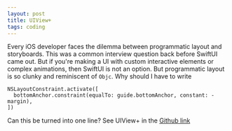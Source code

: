 ```yaml
---
layout: post
title: UIView+
tags: coding
---
```


Every iOS developer faces the dilemma between programmatic layout and storyboards. This was a common interview question back before SwiftUI came out. But if you're making a UI with custom interactive elements or complex animations, then SwiftUI is not an option. But programmatic layout is so clunky and reminiscent of `Objc`. Why should I have to write

```
NSLayoutConstraint.activate([
  bottomAnchor.constraint(equalTo: guide.bottomAnchor, constant: -margin),
])
```

Can this be turned into one line? See UIView+ in the [Github link](https://github.com/kimjune01/uiview-plus)